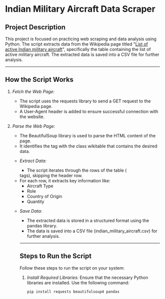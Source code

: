 # Indian Military Aircraft Data Scraper

## Project Description
This project is focused on practicing web scraping and data analysis using Python. The script extracts data from the Wikipedia page titled "[List of active Indian military aircraft](https://en.wikipedia.org/wiki/List_of_active_Indian_military_aircraft)", specifically the table containing the list of active military aircraft. The extracted data is saved into a CSV file for further analysis.

---

## How the Script Works
1. *Fetch the Web Page:*
   - The script uses the requests library to send a GET request to the Wikipedia page.
   - A User-Agent header is added to ensure successful connection with the website.

2. *Parse the Web Page:*
   - The BeautifulSoup library is used to parse the HTML content of the page.
   - It identifies the <table> tag with the class wikitable that contains the desired data.

3. *Extract Data:*
   - The script iterates through the rows of the table (<tr> tags), skipping the header row.
   - For each row, it extracts key information like:
     - Aircraft Type
     - Role
     - Country of Origin
     - Quantity

4. *Save Data:*
   - The extracted data is stored in a structured format using the pandas library.
   - The data is saved into a CSV file (indian_military_aircraft.csv) for further analysis.

---

## Steps to Run the Script
Follow these steps to run the script on your system:

1. *Install Required Libraries:*
   Ensure that the necessary Python libraries are installed. Use the following command:
   ```bash
   pip install requests beautifulsoup4 pandas
